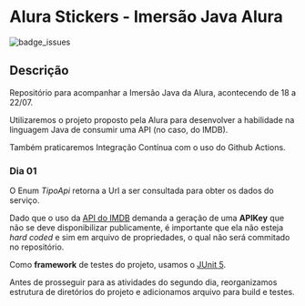 # Alura Stickers - Imersão Java Alura

![badge_issues](https://img.shields.io/github/issues/vsantsal/alura-stickers)

## Descrição

Repositório para acompanhar a Imersão Java da Alura, acontecendo de 18 a 22/07.

Utilizaremos o projeto proposto pela Alura para desenvolver a habilidade na linguagem Java de consumir uma API (no caso, do IMDB).

Também praticaremos Integração Contínua com o uso do Github Actions.

### Dia 01

O Enum *TipoApi* retorna a Url a ser consultada para obter os dados do serviço. 

Dado que o uso da [API do IMDB](https://imdb-api.com/api) demanda a geração de uma **APIKey** que não se deve disponibilizar publicamente, é importante que ela não esteja *hard coded* e sim em arquivo de propriedades, o qual não será commitado no repositório.

Como **framework** de testes do projeto, usamos o [JUnit 5](https://junit.org/junit5/).

Antes de prosseguir para as atividades do segundo dia, reorganizamos estrutura de diretórios do projeto e adicionamos arquivo para build e testes.


